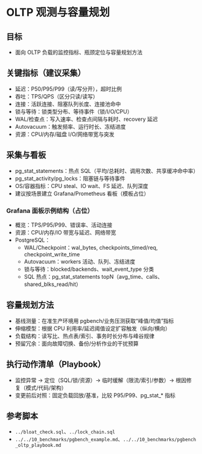 # OLTP 观测与容量规划

## 目标

- 面向 OLTP 负载的监控指标、瓶颈定位与容量规划方法

## 关键指标（建议采集）

- 延迟：P50/P95/P99（读/写分开），超时比例
- 吞吐：TPS/QPS（区分只读/读写）
- 连接：活跃连接、阻塞队列长度、连接池命中
- 锁与等待：锁类型分布、等待事件（锁/I/O/CPU）
- WAL/检查点：写入速率、检查点间隔与耗时、recovery 延迟
- Autovacuum：触发频率、运行时长、冻结进度
- 资源：CPU/内存/磁盘 I/O/网络带宽与突发

## 采集与看板

- pg_stat_statements：热点 SQL（平均/总耗时、调用次数、共享缓冲命中率）
- pg_stat_activity/pg_locks：阻塞链与等待事件
- OS/容器指标：CPU steal、IO wait、FS 延迟、队列深度
- 建议按场景建立 Grafana/Prometheus 看板（模板占位）

### Grafana 面板示例结构（占位）
- 概览：TPS/P95/P99、错误率、活动连接
- 资源：CPU/内存/IO 带宽与延迟、网络带宽
- PostgreSQL：
  - WAL/Checkpoint：wal_bytes, checkpoints_timed/req, checkpoint_write_time
  - Autovacuum：workers 活动、队列、冻结进度
  - 锁与等待：blocked/backends、wait_event_type 分类
  - SQL 热点：pg_stat_statements topN（avg_time、calls、shared_blks_read/hit）

## 容量规划方法

- 基线测量：在准生产环境用 pgbench/业务压测获取“峰值/均值”指标
- 伸缩模型：根据 CPU 利用率/延迟阈值设定扩容触发（纵向/横向）
- 负载结构：读写比、热点表/索引、事务时长分布与峰谷规律
- 预留冗余：面向故障切换、备份/分析作业的干扰预算

## 执行动作清单（Playbook）

- 监控异常 → 定位（SQL/锁/资源）→ 临时缓解（限流/索引/参数）→ 根因修复（模式/代码/架构）
- 变更前后对照：固定负载回放/基准，比较 P95/P99、pg_stat_* 指标

## 参考脚本

- `../bloat_check.sql`、`../lock_chain.sql`
- `../../10_benchmarks/pgbench_example.md`、`../../10_benchmarks/pgbench_oltp_playbook.md`
